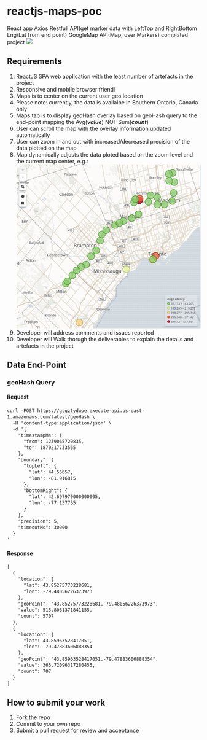 # reactjs-maps-poc

React app
Axios
Restfull API(get marker data with LeftTop and RightBottom Lng/Lat from end point) 
GoogleMap API(Map, user Markers) 
complated project
![](./media/complet.png)
## Requirements

1. ReactJS SPA web application with the least number of artefacts in the project
1. Responsive and mobile browser friendl
1. Maps is to center on the current user geo location
1. Please note: currently, the data is availalbe in Southern Ontario, Canada only
1. Maps tab is to display geoHash overlay based on geoHash query to the end-point mapping the Avg(***value***) NOT Sum(***count***)
1. User can scroll the map with the overlay information updated automatically
1. User can zoom in and out with increased/decreased precision of the data plotted on the map
1. Map dynamically adjusts the data ploted based on the zoom level and the current map center, e.g.:
![](./media/sample-map.png)
1. Developer will address comments and issues reported
1. Developer will Walk thorugh the deliverables to explain the details and artefacts in the project

## Data End-Point

### geoHash Query

#### Request

```
curl -POST https://gsqztydwpe.execute-api.us-east-1.amazonaws.com/latest/geoHash \
  -H 'content-type:application/json' \
  -d '{
    "timestampMs": {
      "from": 1239065720835,
      "to": 1870217733565
    },
    "boundary": {
      "topLeft": {
        "lat": 44.56657,
        "lon": -81.916815
      },
      "bottomRight": {
        "lat": 42.697970000000005,
        "lon": -77.137755          
      }
    },
    "precision": 5,
    "timeoutMs": 30000
  }
'
```

#### Response

```
[
  {
    "location": {
      "lat": 43.85275773228681,
      "lon": -79.48056226373973
    },
    "geoPoint": "43.85275773228681,-79.48056226373973",
    "value": 515.8061371841155,
    "count": 5707
  },
  {
    "location": {
      "lat": 43.85963528417051,
      "lon": -79.47883606888354
    },
    "geoPoint": "43.85963528417051,-79.47883606888354",
    "value": 365.72096317280455,
    "count": 707
  }
]
```

## How to submit your work

1. Fork the repo
1. Commit to your own repo
1. Submit a pull request for review and acceptance



